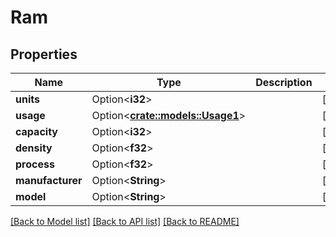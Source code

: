 # Ram

## Properties

Name | Type | Description | Notes
------------ | ------------- | ------------- | -------------
**units** | Option<**i32**> |  | [optional]
**usage** | Option<[**crate::models::Usage1**](Usage_1.md)> |  | [optional]
**capacity** | Option<**i32**> |  | [optional]
**density** | Option<**f32**> |  | [optional]
**process** | Option<**f32**> |  | [optional]
**manufacturer** | Option<**String**> |  | [optional]
**model** | Option<**String**> |  | [optional]

[[Back to Model list]](../README.md#documentation-for-models) [[Back to API list]](../README.md#documentation-for-api-endpoints) [[Back to README]](../README.md)


